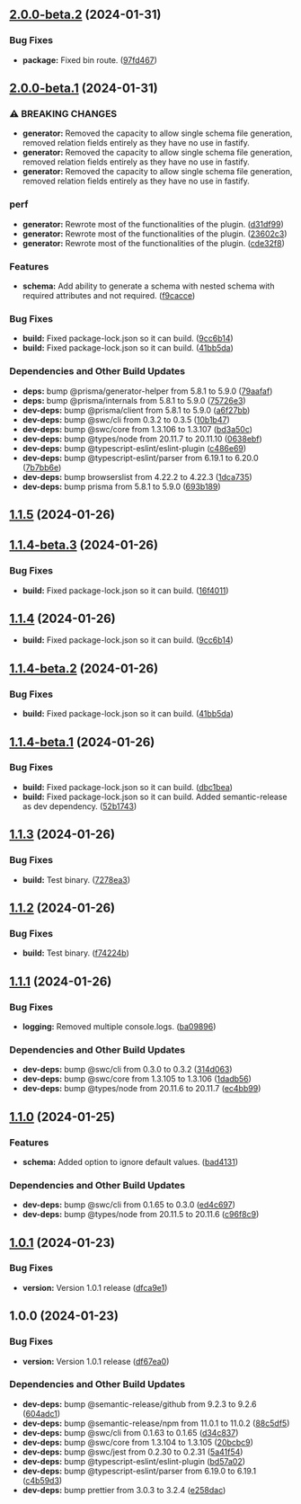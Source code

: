## [2.0.0-beta.2](https://github.com/mexdevelop/prisma-generator-fastify-json-schema/compare/v2.0.0-beta.1...v2.0.0-beta.2) (2024-01-31)


### Bug Fixes

* **package:** Fixed bin route. ([97fd467](https://github.com/mexdevelop/prisma-generator-fastify-json-schema/commit/97fd46749d8cad9ac6b18b724254d9dea79d580b))

## [2.0.0-beta.1](https://github.com/mexdevelop/prisma-generator-fastify-json-schema/compare/v1.1.5...v2.0.0-beta.1) (2024-01-31)


### ⚠ BREAKING CHANGES

* **generator:** Removed the capacity to allow single schema file generation, removed relation fields entirely as they have no use in fastify.
* **generator:** Removed the capacity to allow single schema file generation, removed relation fields entirely as they have no use in fastify.
* **generator:** Removed the capacity to allow single schema file generation, removed relation fields entirely as they have no use in fastify.

### perf

* **generator:** Rewrote most of the functionalities of the plugin. ([d31df99](https://github.com/mexdevelop/prisma-generator-fastify-json-schema/commit/d31df99eab5c285c29c99796facaf79b873d3a55))
* **generator:** Rewrote most of the functionalities of the plugin. ([23602c3](https://github.com/mexdevelop/prisma-generator-fastify-json-schema/commit/23602c35c365972cc8c3fd64a77c7564b3a8446b))
* **generator:** Rewrote most of the functionalities of the plugin. ([cde32f8](https://github.com/mexdevelop/prisma-generator-fastify-json-schema/commit/cde32f86c2e5eb7697d1c4926fbccf9471ab2cd6))


### Features

* **schema:** Add ability to generate a schema with nested schema with required attributes and not required. ([f9cacce](https://github.com/mexdevelop/prisma-generator-fastify-json-schema/commit/f9cacce448c2ca5238d70031100500308bab518e))


### Bug Fixes

* **build:** Fixed package-lock.json so it can build. ([9cc6b14](https://github.com/mexdevelop/prisma-generator-fastify-json-schema/commit/9cc6b140222226527e9ed2f5ead850383509430c))
* **build:** Fixed package-lock.json so it can build. ([41bb5da](https://github.com/mexdevelop/prisma-generator-fastify-json-schema/commit/41bb5da99e54846cb6a9b7b9c13ea2cd2d543446))


### Dependencies and Other Build Updates

* **deps:** bump @prisma/generator-helper from 5.8.1 to 5.9.0 ([79aafaf](https://github.com/mexdevelop/prisma-generator-fastify-json-schema/commit/79aafaf38c30b3819a3395100cc62cda48102904))
* **deps:** bump @prisma/internals from 5.8.1 to 5.9.0 ([75726e3](https://github.com/mexdevelop/prisma-generator-fastify-json-schema/commit/75726e34e4bc8e0a494e68db67a3df3fccb77bc8))
* **dev-deps:** bump @prisma/client from 5.8.1 to 5.9.0 ([a6f27bb](https://github.com/mexdevelop/prisma-generator-fastify-json-schema/commit/a6f27bb3939b84588f643b7164d33ae46578c8a6))
* **dev-deps:** bump @swc/cli from 0.3.2 to 0.3.5 ([10b1b47](https://github.com/mexdevelop/prisma-generator-fastify-json-schema/commit/10b1b47a44dea6e7fb2e5ad5ac165c413642a79b))
* **dev-deps:** bump @swc/core from 1.3.106 to 1.3.107 ([bd3a50c](https://github.com/mexdevelop/prisma-generator-fastify-json-schema/commit/bd3a50c5dc70e8755a1eaa9703fdecd112139b28))
* **dev-deps:** bump @types/node from 20.11.7 to 20.11.10 ([0638ebf](https://github.com/mexdevelop/prisma-generator-fastify-json-schema/commit/0638ebf504653d5274dcb4ad6fdd612d2f4c5e31))
* **dev-deps:** bump @typescript-eslint/eslint-plugin ([c486e69](https://github.com/mexdevelop/prisma-generator-fastify-json-schema/commit/c486e692731dc39baa2bf14d9dc3c8ca02c3c0c7))
* **dev-deps:** bump @typescript-eslint/parser from 6.19.1 to 6.20.0 ([7b7bb6e](https://github.com/mexdevelop/prisma-generator-fastify-json-schema/commit/7b7bb6efe0df25addb1b7038ddba65f648d1c01e))
* **dev-deps:** bump browserslist from 4.22.2 to 4.22.3 ([1dca735](https://github.com/mexdevelop/prisma-generator-fastify-json-schema/commit/1dca735d8d678c9cbb657042de576168ea115e28))
* **dev-deps:** bump prisma from 5.8.1 to 5.9.0 ([693b189](https://github.com/mexdevelop/prisma-generator-fastify-json-schema/commit/693b18996d825dd609a2d886528c439355dda96f))

## [1.1.5](https://github.com/mexdevelop/prisma-generator-fastify-json-schema/compare/v1.1.4...v1.1.5) (2024-01-26)

## [1.1.4-beta.3](https://github.com/mexdevelop/prisma-generator-fastify-json-schema/compare/v1.1.4-beta.2...v1.1.4-beta.3) (2024-01-26)


### Bug Fixes

* **build:** Fixed package-lock.json so it can build. ([16f4011](https://github.com/mexdevelop/prisma-generator-fastify-json-schema/commit/16f401133d5c336759c900612f6e507c58d73a40))

## [1.1.4](https://github.com/mexdevelop/prisma-generator-fastify-json-schema/compare/v1.1.3...v1.1.4) (2024-01-26)
* **build:** Fixed package-lock.json so it can build. ([9cc6b14](https://github.com/mexdevelop/prisma-generator-fastify-json-schema/commit/9cc6b140222226527e9ed2f5ead850383509430c))

## [1.1.4-beta.2](https://github.com/mexdevelop/prisma-generator-fastify-json-schema/compare/v1.1.4-beta.1...v1.1.4-beta.2) (2024-01-26)


### Bug Fixes

* **build:** Fixed package-lock.json so it can build. ([41bb5da](https://github.com/mexdevelop/prisma-generator-fastify-json-schema/commit/41bb5da99e54846cb6a9b7b9c13ea2cd2d543446))

## [1.1.4-beta.1](https://github.com/mexdevelop/prisma-generator-fastify-json-schema/compare/v1.1.3...v1.1.4-beta.1) (2024-01-26)


### Bug Fixes

* **build:** Fixed package-lock.json so it can build. ([dbc1bea](https://github.com/mexdevelop/prisma-generator-fastify-json-schema/commit/dbc1bea5987fbf03c93c85ecc39b1e34bf42d195))
* **build:** Fixed package-lock.json so it can build. Added semantic-release as dev dependency. ([52b1743](https://github.com/mexdevelop/prisma-generator-fastify-json-schema/commit/52b1743d7771ce1731d2556f343a324a456ab587))

## [1.1.3](https://github.com/mexdevelop/prisma-generator-fastify-json-schema/compare/v1.1.2...v1.1.3) (2024-01-26)


### Bug Fixes

* **build:** Test binary. ([7278ea3](https://github.com/mexdevelop/prisma-generator-fastify-json-schema/commit/7278ea3046d690f9bd72021b113a30a764135c8a))

## [1.1.2](https://github.com/mexdevelop/prisma-generator-fastify-json-schema/compare/v1.1.1...v1.1.2) (2024-01-26)


### Bug Fixes

* **build:** Test binary. ([f74224b](https://github.com/mexdevelop/prisma-generator-fastify-json-schema/commit/f74224b90ba39b01d7cfd0ef7f9ba740a1d0c6e8))

## [1.1.1](https://github.com/mexdevelop/prisma-generator-fastify-json-schema/compare/v1.1.0...v1.1.1) (2024-01-26)


### Bug Fixes

* **logging:** Removed multiple console.logs. ([ba09896](https://github.com/mexdevelop/prisma-generator-fastify-json-schema/commit/ba0989600aec32bd15a309994ae1ed11bda3cf53))


### Dependencies and Other Build Updates

* **dev-deps:** bump @swc/cli from 0.3.0 to 0.3.2 ([314d063](https://github.com/mexdevelop/prisma-generator-fastify-json-schema/commit/314d063dbed24253ed7e127786d15f82e59f05ab))
* **dev-deps:** bump @swc/core from 1.3.105 to 1.3.106 ([1dadb56](https://github.com/mexdevelop/prisma-generator-fastify-json-schema/commit/1dadb56bcf34fc2836758007393d5a86a700f04b))
* **dev-deps:** bump @types/node from 20.11.6 to 20.11.7 ([ec4bb99](https://github.com/mexdevelop/prisma-generator-fastify-json-schema/commit/ec4bb99f413bc082d6cd7fc8658de356902b4872))

## [1.1.0](https://github.com/mexdevelop/prisma-generator-fastify-json-schema/compare/v1.0.1...v1.1.0) (2024-01-25)


### Features

* **schema:** Added option to ignore default values. ([bad4131](https://github.com/mexdevelop/prisma-generator-fastify-json-schema/commit/bad41313d062be4ad740fd25a0fe6152c785e39f))


### Dependencies and Other Build Updates

* **dev-deps:** bump @swc/cli from 0.1.65 to 0.3.0 ([ed4c697](https://github.com/mexdevelop/prisma-generator-fastify-json-schema/commit/ed4c69706c58d71408291fe73dfa6a948fb10cc8))
* **dev-deps:** bump @types/node from 20.11.5 to 20.11.6 ([c96f8c9](https://github.com/mexdevelop/prisma-generator-fastify-json-schema/commit/c96f8c917cb57a98fc4367d044deb240a24d450f))

## [1.0.1](https://github.com/mexdevelop/prisma-generator-fastify-json-schema/compare/v1.0.0...v1.0.1) (2024-01-23)


### Bug Fixes

* **version:** Version 1.0.1 release ([dfca9e1](https://github.com/mexdevelop/prisma-generator-fastify-json-schema/commit/dfca9e104a946419eedf7fff9bb29ae494ab7fa7))

## 1.0.0 (2024-01-23)


### Bug Fixes

* **version:** Version 1.0.1 release ([df67ea0](https://github.com/mexdevelop/prisma-generator-fastify-json-schema/commit/df67ea018c8381289836e90973cfc5735b18de36))


### Dependencies and Other Build Updates

* **dev-deps:** bump @semantic-release/github from 9.2.3 to 9.2.6 ([604adc1](https://github.com/mexdevelop/prisma-generator-fastify-json-schema/commit/604adc1952ee6425e5a6c80acdbe113ef5788d7a))
* **dev-deps:** bump @semantic-release/npm from 11.0.1 to 11.0.2 ([88c5df5](https://github.com/mexdevelop/prisma-generator-fastify-json-schema/commit/88c5df53a026cd8e81786669b58c1743a6376bb9))
* **dev-deps:** bump @swc/cli from 0.1.63 to 0.1.65 ([d34c837](https://github.com/mexdevelop/prisma-generator-fastify-json-schema/commit/d34c837d17c3e8a779c28b96d6ba878e2894248e))
* **dev-deps:** bump @swc/core from 1.3.104 to 1.3.105 ([20bcbc9](https://github.com/mexdevelop/prisma-generator-fastify-json-schema/commit/20bcbc9872acef4975ce3ef71aded748f4e8dfb3))
* **dev-deps:** bump @swc/jest from 0.2.30 to 0.2.31 ([5a41f54](https://github.com/mexdevelop/prisma-generator-fastify-json-schema/commit/5a41f54e9db6e26f2d7cec3fc3248be11a101898))
* **dev-deps:** bump @typescript-eslint/eslint-plugin ([bd57a02](https://github.com/mexdevelop/prisma-generator-fastify-json-schema/commit/bd57a027c8c3190077570aded3c37cbafd746105))
* **dev-deps:** bump @typescript-eslint/parser from 6.19.0 to 6.19.1 ([c4b59d3](https://github.com/mexdevelop/prisma-generator-fastify-json-schema/commit/c4b59d3a4fe5a54f59bca9c112e68e7b4297f315))
* **dev-deps:** bump prettier from 3.0.3 to 3.2.4 ([e258dac](https://github.com/mexdevelop/prisma-generator-fastify-json-schema/commit/e258dac1726e4be208d0b270dd3f7fe8cf2f3959))
